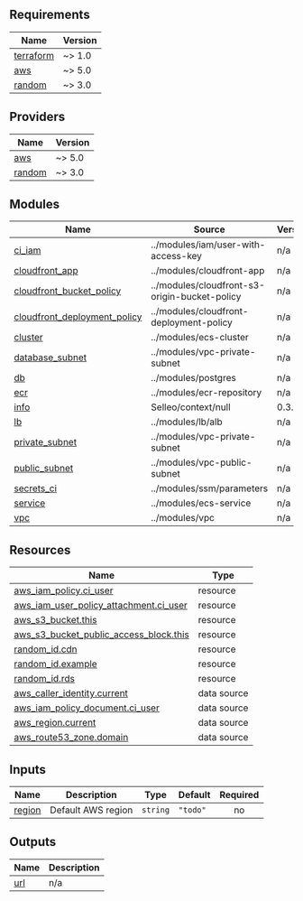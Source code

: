 <!-- BEGIN_TF_DOCS -->
## Requirements

| Name | Version |
|------|---------|
| <a name="requirement_terraform"></a> [terraform](#requirement\_terraform) | ~> 1.0 |
| <a name="requirement_aws"></a> [aws](#requirement\_aws) | ~> 5.0 |
| <a name="requirement_random"></a> [random](#requirement\_random) | ~> 3.0 |

## Providers

| Name | Version |
|------|---------|
| <a name="provider_aws"></a> [aws](#provider\_aws) | ~> 5.0 |
| <a name="provider_random"></a> [random](#provider\_random) | ~> 3.0 |

## Modules

| Name | Source | Version |
|------|--------|---------|
| <a name="module_ci_iam"></a> [ci\_iam](#module\_ci\_iam) | ../modules/iam/user-with-access-key | n/a |
| <a name="module_cloudfront_app"></a> [cloudfront\_app](#module\_cloudfront\_app) | ../modules/cloudfront-app | n/a |
| <a name="module_cloudfront_bucket_policy"></a> [cloudfront\_bucket\_policy](#module\_cloudfront\_bucket\_policy) | ../modules/cloudfront-s3-origin-bucket-policy | n/a |
| <a name="module_cloudfront_deployment_policy"></a> [cloudfront\_deployment\_policy](#module\_cloudfront\_deployment\_policy) | ../modules/cloudfront-deployment-policy | n/a |
| <a name="module_cluster"></a> [cluster](#module\_cluster) | ../modules/ecs-cluster | n/a |
| <a name="module_database_subnet"></a> [database\_subnet](#module\_database\_subnet) | ../modules/vpc-private-subnet | n/a |
| <a name="module_db"></a> [db](#module\_db) | ../modules/postgres | n/a |
| <a name="module_ecr"></a> [ecr](#module\_ecr) | ../modules/ecr-repository | n/a |
| <a name="module_info"></a> [info](#module\_info) | Selleo/context/null | 0.3.0 |
| <a name="module_lb"></a> [lb](#module\_lb) | ../modules/lb/alb | n/a |
| <a name="module_private_subnet"></a> [private\_subnet](#module\_private\_subnet) | ../modules/vpc-private-subnet | n/a |
| <a name="module_public_subnet"></a> [public\_subnet](#module\_public\_subnet) | ../modules/vpc-public-subnet | n/a |
| <a name="module_secrets_ci"></a> [secrets\_ci](#module\_secrets\_ci) | ../modules/ssm/parameters | n/a |
| <a name="module_service"></a> [service](#module\_service) | ../modules/ecs-service | n/a |
| <a name="module_vpc"></a> [vpc](#module\_vpc) | ../modules/vpc | n/a |

## Resources

| Name | Type |
|------|------|
| [aws_iam_policy.ci_user](https://registry.terraform.io/providers/hashicorp/aws/latest/docs/resources/iam_policy) | resource |
| [aws_iam_user_policy_attachment.ci_user](https://registry.terraform.io/providers/hashicorp/aws/latest/docs/resources/iam_user_policy_attachment) | resource |
| [aws_s3_bucket.this](https://registry.terraform.io/providers/hashicorp/aws/latest/docs/resources/s3_bucket) | resource |
| [aws_s3_bucket_public_access_block.this](https://registry.terraform.io/providers/hashicorp/aws/latest/docs/resources/s3_bucket_public_access_block) | resource |
| [random_id.cdn](https://registry.terraform.io/providers/hashicorp/random/latest/docs/resources/id) | resource |
| [random_id.example](https://registry.terraform.io/providers/hashicorp/random/latest/docs/resources/id) | resource |
| [random_id.rds](https://registry.terraform.io/providers/hashicorp/random/latest/docs/resources/id) | resource |
| [aws_caller_identity.current](https://registry.terraform.io/providers/hashicorp/aws/latest/docs/data-sources/caller_identity) | data source |
| [aws_iam_policy_document.ci_user](https://registry.terraform.io/providers/hashicorp/aws/latest/docs/data-sources/iam_policy_document) | data source |
| [aws_region.current](https://registry.terraform.io/providers/hashicorp/aws/latest/docs/data-sources/region) | data source |
| [aws_route53_zone.domain](https://registry.terraform.io/providers/hashicorp/aws/latest/docs/data-sources/route53_zone) | data source |

## Inputs

| Name | Description | Type | Default | Required |
|------|-------------|------|---------|:--------:|
| <a name="input_region"></a> [region](#input\_region) | Default AWS region | `string` | `"todo"` | no |

## Outputs

| Name | Description |
|------|-------------|
| <a name="output_url"></a> [url](#output\_url) | n/a |
<!-- END_TF_DOCS -->
